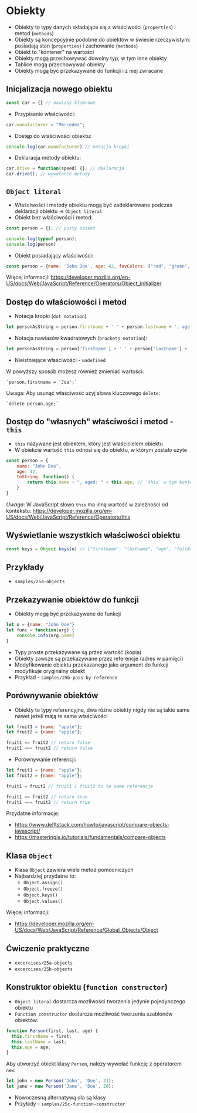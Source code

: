 Obiekty
=======

- Obiekty to typy danych składające się z właściwości (`properties`) i metod (`methods`)
- Obiekty są koncepcyjnie podobne do obiektów w świecie rzeczywistym: posiadają stan (`properties`) i zachowanie (`methods`)
- Obiekt to "kontener" na wartości
- Obiekty mogą przechowywać dowolny typ, w tym inne obiekty
- Tablice mogą przechowywać obiekty
- Obiekty mogą być przekazywane do funkcji i z niej zwracane

## Inicjalizacja nowego obiektu

```javascript
const car = {} // nawiasy klamrowe
```

- Przypisanie właściwości:

```javascript
car.manufacturer = "Mercedes";
```

- Dostęp do właściwości obiektu:

```javascript
console.log(car.manufacturer) // notacja kropki
```

- Deklaracja metody obiektu:

```javascript
car.drive = function(speed) {}; // deklaracja
car.drive(); // wywołanie metody
```

## `Object literal`

- Właściwości i metody obiektu mogą być zadeklarowane podczas deklaracji obiektu => `Object literal`
- Obiekt bez właściwości i metod:

```javascript
const person = {}; // pusty obiekt

console.log(typeof person);
console.log(person)
```

- Obiekt posiadający właściwości:

```javascript
const person = {name: 'John Doe', age: 42, favColors: ["red", "green", "blue"] };
```

Więcej informacji: https://developer.mozilla.org/en-US/docs/Web/JavaScript/Reference/Operators/Object_initializer

## Dostęp do właściowości i metod

- Notacja kropki (`dot notation`)

```javascript
let personAsString = person.firstname + ' ' + person.lastname + ', age ' + person.age`    
```

- Notacja nawiasów kwadratowych (`brackets notation`):

```javascript
let personAsString = person['firstname'] + ' ' + person['lastname'] + ', age ' + person['age'];    
```

- Nieistniejące właściwości - `undefined`

W powyższy sposób możesz również zmieniać wartości:

    `person.firstname = 'Joa';`

Uwaga: Aby usunąć właściwość użyj słowa kluczowego `delete`:

    `delete person.age;`

## Dostęp do "własnych" właściwości i metod - `this`

- `this` nazywane jest obiektem, który jest właścicielem obiektu
- W obiekcie wartość `this` odnosi się do obiektu, w którym zostało użyte

```javascript
const person = {
    name: "John Doe",
    age: 42,
    toString: function() {
        return this.name + ", aged: " + this.age; // `this` w tym kontekście reprezentuje obiekt `person`
    }
}
```

*Uwaga*: W JavaScript słowo `this` ma inną wartość w zależności od kontekstu: https://developer.mozilla.org/en-US/docs/Web/JavaScript/Reference/Operators/this


## Wyświetlanie wszystkich właściwości obiektu

```javascript
const keys = Object.keys(o) // ["firstname", "lastname", "age", "fullName", "address", "favMovies"]
```

## Przykłady

- `samples/25a-objects`

## Przekazywanie obiektów do funkcji

- Obiekty mogą być przekazywane do funkcji

```javascript
let o = {name: "John Doe"}
let func = function(arg) {
    console.info(arg.name)
}
```

- Typy proste przekazywane są przez wartość (kopia)
- Obiekty zawsze są przekazywane przez referencje (adres w pamięci)
- Modyfikowanie obiektu przekazanego jako argument do funkcji modyfikuje oryginalny obiekt
- Przykład - `samples/25b-pass-by-reference`

## Porównywanie obiektów

- Obiekty to typy referencyjne, dwa różne obiekty nigdy nie są takie same nawet jeżeli mają te same właściwości

```javascript
let fruit1 = {name: "apple"};
let fruit2 = {name: "apple"};

fruit1 == fruit2 // return false
fruit1 === fruit2 // return false
```

- Porównywanie referencji:

```javascript
let fruit1 = {name: "apple"};
let fruit2 = {name: "apple"};

fruit1 = fruit2 // fruit1 i fruit2 to te same referencje

fruit1 == fruit2 // return true
fruit1 === fruit2 // return true
```

Przydatne informacje:

- https://www.delftstack.com/howto/javascript/compare-objects-javascript/
- https://masteringjs.io/tutorials/fundamentals/compare-objects


## Klasa `Object`

- Klasa `Object` zawiera wiele metod pomocniczych
- Najbardziej przydatne to:
  - `Object.assign()`
  - `Object.freeze()`
  - `Object.keys()`
  - `Object.values()`

Więcej informacji:

- https://developer.mozilla.org/en-US/docs/Web/JavaScript/Reference/Global_Objects/Object

## Ćwiczenie praktyczne

- `excercises/25a-objects`
- `excercises/25b-objects`

## Konstruktor obiektu (`function constructor`)

- `Object literal` dostarcza mozliwości tworzenia jedynie pojedynczego obiektu
- `Function constructor` dostarcza mozliwość tworzenia szablonów obiektów:

```javascript
function Person(first, last, age) {
  this.firstName = first;
  this.lastName = last;
  this.age = age;
}
```

Aby utworzyć obiekt klasy `Person`, nalezy wywołać funkcję z operatorem `new`:

```javascript
let john = new Person('John', 'Doe', 21);
let jane = new Person('Jane', 'Doe', 20);
```

- Nowoczesną alternatywą dla są klasy
- Przyłady - `samples/25c-function-constructor`
